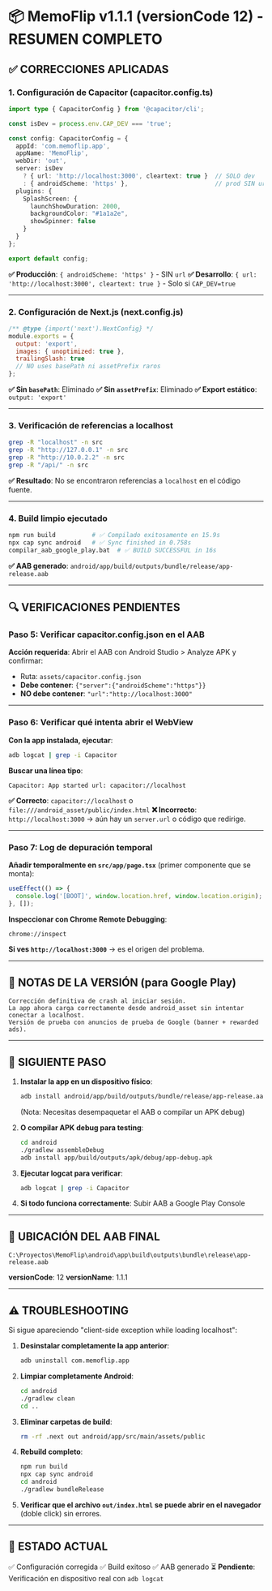 # 📦 MemoFlip v1.1.1 (versionCode 12) - RESUMEN COMPLETO

## ✅ CORRECCIONES APLICADAS

### 1. Configuración de Capacitor (capacitor.config.ts)
```typescript
import type { CapacitorConfig } from '@capacitor/cli';

const isDev = process.env.CAP_DEV === 'true';

const config: CapacitorConfig = {
  appId: 'com.memoflip.app',
  appName: 'MemoFlip',
  webDir: 'out',
  server: isDev
    ? { url: 'http://localhost:3000', cleartext: true }  // SOLO dev
    : { androidScheme: 'https' },                        // prod SIN url
  plugins: {
    SplashScreen: {
      launchShowDuration: 2000,
      backgroundColor: "#1a1a2e",
      showSpinner: false
    }
  }
};

export default config;
```

**✅ Producción**: `{ androidScheme: 'https' }` - SIN `url`
**✅ Desarrollo**: `{ url: 'http://localhost:3000', cleartext: true }` - Solo si `CAP_DEV=true`

---

### 2. Configuración de Next.js (next.config.js)
```javascript
/** @type {import('next').NextConfig} */
module.exports = {
  output: 'export',
  images: { unoptimized: true },
  trailingSlash: true
  // NO uses basePath ni assetPrefix raros
};
```

**✅ Sin `basePath`**: Eliminado
**✅ Sin `assetPrefix`**: Eliminado
**✅ Export estático**: `output: 'export'`

---

### 3. Verificación de referencias a localhost

```bash
grep -R "localhost" -n src
grep -R "http://127.0.0.1" -n src
grep -R "http://10.0.2.2" -n src
grep -R "/api/" -n src
```

**✅ Resultado**: No se encontraron referencias a `localhost` en el código fuente.

---

### 4. Build limpio ejecutado

```bash
npm run build          # ✅ Compilado exitosamente en 15.9s
npx cap sync android   # ✅ Sync finished in 0.758s
compilar_aab_google_play.bat  # ✅ BUILD SUCCESSFUL in 16s
```

**✅ AAB generado**: `android/app/build/outputs/bundle/release/app-release.aab`

---

## 🔍 VERIFICACIONES PENDIENTES

### Paso 5: Verificar capacitor.config.json en el AAB

**Acción requerida**: Abrir el AAB con Android Studio > Analyze APK y confirmar:
- Ruta: `assets/capacitor.config.json`
- **Debe contener**: `{"server":{"androidScheme":"https"}}`
- **NO debe contener**: `"url":"http://localhost:3000"`

---

### Paso 6: Verificar qué intenta abrir el WebView

**Con la app instalada, ejecutar**:
```bash
adb logcat | grep -i Capacitor
```

**Buscar una línea tipo**:
```
Capacitor: App started url: capacitor://localhost
```

**✅ Correcto**: `capacitor://localhost` o `file:///android_asset/public/index.html`
**❌ Incorrecto**: `http://localhost:3000` → aún hay un `server.url` o código que redirige.

---

### Paso 7: Log de depuración temporal

**Añadir temporalmente en `src/app/page.tsx`** (primer componente que se monta):
```typescript
useEffect(() => {
  console.log('[BOOT]', window.location.href, window.location.origin);
}, []);
```

**Inspeccionar con Chrome Remote Debugging**:
```bash
chrome://inspect
```

**Si ves `http://localhost:3000`** → es el origen del problema.

---

## 📝 NOTAS DE LA VERSIÓN (para Google Play)

```
Corrección definitiva de crash al iniciar sesión. 
La app ahora carga correctamente desde android_asset sin intentar conectar a localhost. 
Versión de prueba con anuncios de prueba de Google (banner + rewarded ads).
```

---

## 🚀 SIGUIENTE PASO

1. **Instalar la app en un dispositivo físico**:
   ```bash
   adb install android/app/build/outputs/bundle/release/app-release.aab
   ```
   (Nota: Necesitas desempaquetar el AAB o compilar un APK debug)

2. **O compilar APK debug para testing**:
   ```bash
   cd android
   ./gradlew assembleDebug
   adb install app/build/outputs/apk/debug/app-debug.apk
   ```

3. **Ejecutar logcat para verificar**:
   ```bash
   adb logcat | grep -i Capacitor
   ```

4. **Si todo funciona correctamente**: Subir AAB a Google Play Console

---

## 📂 UBICACIÓN DEL AAB FINAL

```
C:\Proyectos\MemoFlip\android\app\build\outputs\bundle\release\app-release.aab
```

**versionCode**: 12
**versionName**: 1.1.1

---

## ⚠️ TROUBLESHOOTING

Si sigue apareciendo "client-side exception while loading localhost":

1. **Desinstalar completamente la app anterior**:
   ```bash
   adb uninstall com.memoflip.app
   ```

2. **Limpiar completamente Android**:
   ```bash
   cd android
   ./gradlew clean
   cd ..
   ```

3. **Eliminar carpetas de build**:
   ```bash
   rm -rf .next out android/app/src/main/assets/public
   ```

4. **Rebuild completo**:
   ```bash
   npm run build
   npx cap sync android
   cd android
   ./gradlew bundleRelease
   ```

5. **Verificar que el archivo `out/index.html` se puede abrir en el navegador** (doble click) sin errores.

---

## 🎯 ESTADO ACTUAL

✅ Configuración corregida
✅ Build exitoso
✅ AAB generado
⏳ **Pendiente**: Verificación en dispositivo real con `adb logcat`

